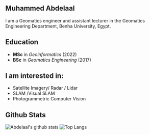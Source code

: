 ## Muhammed Abdelaal
I am a Geomatics engineer and assistant lecturer in the Geomatics Engineering Department, Benha University, Egypt.

## Education 
- **MSc** in _Geoinformatics_ (2022)
- **BSc** in _Geomatics Engineering_ (2017)

## I am interested in: 
- Satellite Imagery/ Radar / Lidar
- SLAM /Visual SLAM
- Photogrammetric Computer Vision

## Github Stats

![Abdelaal's github stats](https://github-readme-stats-git-masterrstaa-rickstaa.vercel.app/api?username=MuhammedM294&show_icons=true&count_private=true&line_height=40&hide_border=true&theme=vue)
![Top Langs](https://github-readme-stats-git-masterrstaa-rickstaa.vercel.app/api/top-langs/?username=MuhammedM294&hide=html&exclude_repo=python_vim&hide_border=true&theme=vue)






